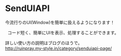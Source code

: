 # SendUIAPI
今流行りのUI(Window)を簡単に扱えるようになります！  
  
  
  
コード短く、簡単にUIを表示、処理することができます。

詳しい使い方の説明はブログのほうで。  
<http://ruinpray.my-style.in/category/senduiapi-page/>
